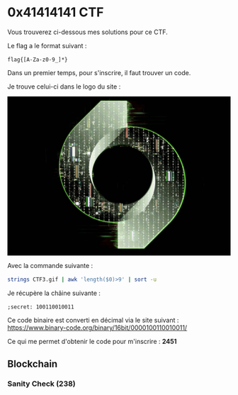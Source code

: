 # 0x41414141 CTF

Vous trouverez ci-dessous mes solutions pour ce CTF.  
  
Le flag a le format suivant :
```
flag{[A-Za-z0-9_]*}
```

Dans un premier temps, pour s'inscrire, il faut trouver un code.

Je trouve celui-ci dans le logo du site :

<p align="center">
  <img src="https://raw.githubusercontent.com/Zyrfex/CTF/main/2021/0x41414141%20CTF/Inscription/CTF3.gif" alt="Logo" align="center">
</p>

Avec la commande suivante :

```bash
strings CTF3.gif | awk 'length($0)>9' | sort -u
```

Je récupère la châine suivante :

```
;secret: 100110010011
```

Ce code binaire est converti en décimal via le site suivant : https://www.binary-code.org/binary/16bit/0000100110010011/

Ce qui me permet d'obtenir le code pour m'inscrire : **2451**

## Blockchain

### Sanity Check (238)
